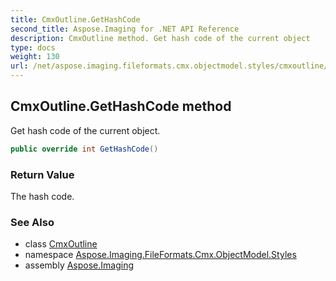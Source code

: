 ```yaml
---
title: CmxOutline.GetHashCode
second_title: Aspose.Imaging for .NET API Reference
description: CmxOutline method. Get hash code of the current object
type: docs
weight: 130
url: /net/aspose.imaging.fileformats.cmx.objectmodel.styles/cmxoutline/gethashcode/
---
```

## CmxOutline.GetHashCode method

Get hash code of the current object.

```csharp
public override int GetHashCode()
```

### Return Value

The hash code.

### See Also

* class [CmxOutline](../)
* namespace [Aspose.Imaging.FileFormats.Cmx.ObjectModel.Styles](../../cmxoutline/)
* assembly [Aspose.Imaging](../../../)


